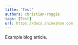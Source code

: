 ```yaml
---
title: 'Test'
authors: christian-roggia
tags: [Test]
url: https://docs.animeshon.com
---
```


Example blog article.

